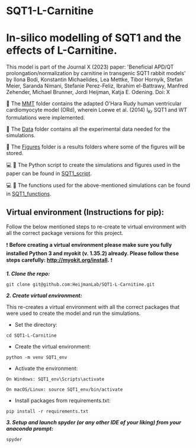 # SQT1-L-Carnitine

# In-silico modelling of SQT1 and the effects of L-Carnitine.

This model is part of the Journal X (2023) paper: 'Beneficial APD/QT prolongation/normalization by carnitine in transgenic SQT1 rabbit models' by Ilona Bodi, Konstantin Michaelides, Lea Mettke, Tibor Hornyik, Stefan Meier, Saranda Nimani, Stefanie Perez-Feliz, Ibrahim el-Battrawy, Manfred Zehender, Michael Brunner, Jordi Heijman, Katja E. Odening.
Doi: X

:file_folder: The [MMT](https://github.com/HeijmanLab/SQT1-L-Carnitine/tree/main/MMT) folder contains the adapted O'Hara Rudy human ventricular cardiomyocyte model (ORd), wherein Loewe et al. (2014) I<sub>Kr</sub> SQT1 and WT formulations were implemented.

:file_folder: The [Data](https://github.com/HeijmanLab/SQT1-L-Carnitine/tree/main/Data) folder contains all the experimental data needed for the simulations. 

:file_folder: The [Figures](https://github.com/HeijmanLab/SQT1-L-Carnitine/tree/main/Figures) folder is a results folders where some of the figures will be stored. 

:computer: :snake: The Python script to create the simulations and figures used in the paper can be found in [SQT1_script](https://github.com/HeijmanLab/SQT1-L-Carnitine/blob/main/SQT1_script.py).

:computer: :snake: The functions used for the above-mentioned simulations can be found in [SQT1_functions](https://github.com/HeijmanLab/SQT1-L-Carnitine/blob/main/SQT1_functions.py).


## Virtual environment (Instructions for pip):

Follow the below mentioned steps to re-create te virtual environment with all the correct package versions for this project.

:exclamation: **Before creating a virtual environment please make sure you fully installed Python 3 and myokit (v. 1.35.2) already. Please follow these steps carefully: http://myokit.org/install.** :exclamation:


***1. Clone the repo:***

`git clone git@github.com:HeijmanLab/SQT1-L-Carnitine.git`

***2. Create virtual environment:***

This re-creates a virtual environment with all the correct packages that were used to create the model and run the simulations. 

- Set the directory:

`cd SQT1-L-Carnitine`

- Create the virtual environment:

`python -m venv SQT1_env`

- Activate the environment:

`On Windows: SQT1_env\Scripts\activate`

`On macOS/Linux: source SQT1_env/bin/activate`

- Install packages from requirements.txt:

`pip install -r requirements.txt`

***3. Setup and launch spyder (or any other IDE of your liking) from your anaconda prompt:***

`spyder`

